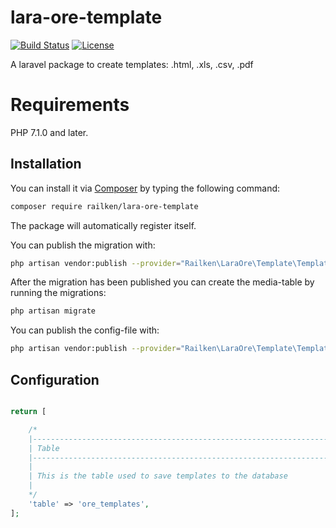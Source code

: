 # lara-ore-template

[![Build Status](https://travis-ci.org/railken/lara-ore-template.svg?branch=master)](https://travis-ci.org/railken/lara-ore-template)
[![License](https://img.shields.io/badge/License-MIT-yellow.svg)](https://opensource.org/licenses/MIT)

A laravel package to create templates: .html, .xls, .csv, .pdf
# Requirements

PHP 7.1.0 and later.


## Installation

You can install it via [Composer](https://getcomposer.org/) by typing the following command:

```bash
composer require railken/lara-ore-template
```

The package will automatically register itself.

You can publish the migration with:

```bash
php artisan vendor:publish --provider="Railken\LaraOre\Template\TemplateServiceProvider" --tag="migrations"
```

After the migration has been published you can create the media-table by running the migrations:

```bash
php artisan migrate
```
You can publish the config-file with:

```bash
php artisan vendor:publish --provider="Railken\LaraOre\Template\TemplateServiceProvide" --tag="config"
```

## Configuration
```php

return [

    /*
    |--------------------------------------------------------------------------
    | Table
    |--------------------------------------------------------------------------
    |
    | This is the table used to save templates to the database
    |
    */
    'table' => 'ore_templates',
];
```
